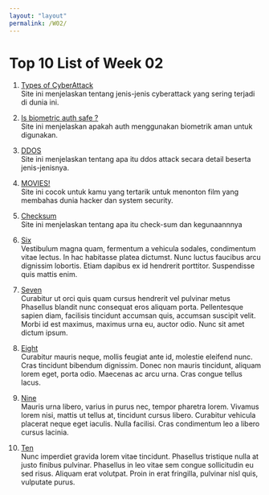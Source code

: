 ```yaml
---
layout: "layout"
permalink: /W02/
---
```


# Top 10 List of Week 02

1. [Types of CyberAttack](https://blog.netwrix.com/2018/05/15/top-10-most-common-types-of-cyber-attacks/)<br>
Site ini menjelaskan tentang jenis-jenis cyberattack yang sering terjadi di dunia ini.

2. [Is biometric auth safe ?](https://smarteyetechnology.com/how-secure-is-biometric-authentication/)<br>
Site ini menjelaskan apakah auth menggunakan biometrik aman untuk digunakan.

3. [DDOS](https://www.digitalattackmap.com/understanding-ddos/)<br>
Site ini menjelaskan tentang apa itu ddos attack secara detail beserta jenis-jenisnya.

4. [MOVIES!](https://alpinesecurity.com/blog/10-hacker-movies-you-should-watch/)<br>
Site ini cocok untuk kamu yang tertarik untuk menonton film yang membahas dunia hacker dan system security.

5. [Checksum](https://www.lifewire.com/what-does-checksum-mean-2625825)<br>
Site ini menjelaskan tentang apa itu check-sum dan kegunaannnya

6. [Six](https://en.wikipedia.org/wiki/6)<br>
Vestibulum magna quam, fermentum a vehicula sodales, condimentum vitae lectus.
In hac habitasse platea dictumst.
Nunc luctus faucibus arcu dignissim lobortis.
Etiam dapibus ex id hendrerit porttitor.
Suspendisse quis mattis enim.

7. [Seven](https://en.wikipedia.org/wiki/7)<br>
Curabitur ut orci quis quam cursus hendrerit vel pulvinar metus
Phasellus blandit nunc consequat eros aliquam porta.
Pellentesque sapien diam, facilisis tincidunt accumsan quis, accumsan suscipit velit. 
Morbi id est maximus, maximus urna eu, auctor odio. 
Nunc sit amet dictum ipsum.

8. [Eight](https://en.wikipedia.org/wiki/8)<br>
Curabitur mauris neque, mollis feugiat ante id, molestie eleifend nunc.
Cras tincidunt bibendum dignissim.
Donec non mauris tincidunt, aliquam lorem eget, porta odio.
Maecenas ac arcu urna.
Cras congue tellus lacus.

9. [Nine](https://en.wikipedia.org/wiki/9)<br>
Mauris urna libero, varius in purus nec, tempor pharetra lorem.
Vivamus lorem nisi, mattis ut tellus at, tincidunt cursus libero.
Curabitur vehicula placerat neque eget iaculis.
Nulla facilisi.
Cras condimentum leo a libero cursus lacinia.

10. [Ten](https://en.wikipedia.org/wiki/10)<br>
Nunc imperdiet gravida lorem vitae tincidunt. 
Phasellus tristique nulla at justo finibus pulvinar.
Phasellus in leo vitae sem congue sollicitudin eu sed risus.
Aliquam erat volutpat.
Proin in erat fringilla, pulvinar nisl quis, vulputate purus.

